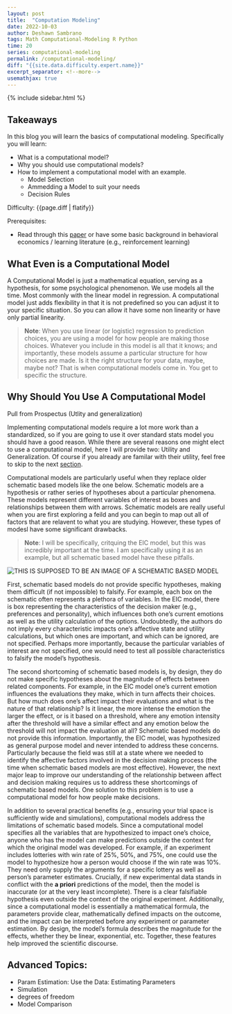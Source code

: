 ```yaml
---
layout: post
title:  "Computation Modeling"
date: 2022-10-03
author: Deshawn Sambrano
tags: Math Computational-Modeling R Python
time: 20
series: computational-modeling
permalink: /computational-modeling/
diff: "{{site.data.difficulty.expert.name}}"
excerpt_separator: <!--more-->
usemathjax: true
---
```


{% include sidebar.html %}

## Takeaways

In this blog you will learn the basics of computational modeling. Specifically you will learn:
- What is a computational model?
- Why you should use computational models?
- How to implement a computational model with an example.
  - Model Selection
  - Ammedding a Model to suit your needs
  - Decision Rules

Difficulty: <span class="{{page.diff | flatify}}">{{page.diff | flatify}}</span>

Prerequisites:
- Read through this [paper][holt] or have some basic background in behavioral economics / learning literature (e.g., reinforcement learning)


## What Even is a Computational Model
<!-- excerpt-start -->

A Computational Model is just a mathematical equation, serving as a hypothesis, for some psychological phenomenon.
We use models all the time.
Most commonly with the linear model in regression.
A computational model just adds flexibility in that it is not predefined so you can adjust it to your specific situation.
So you can allow it have some non linearity or have only partial linearity. 
>**Note**: When you use linear (or logistic) regression to prediction choices, you are using a model for how people are making those choices. Whatever you include in this model is all that it knows; and importantly, these models assume a particular structure for how choices are made. Is it the right structure for your data, maybe, maybe not? That is when computational models come in. You get to specific the structure.

## Why Should You Use A Computational Model
Pull from Prospectus (Utlity and generalization)

Implementing computational models require a lot more work than a standardized, so if you are going to use it over standard stats model you should have a good reason. 
While there are several reasons one might elect to use a computational model, here I will provide two: Utility and Generalization. 
Of course if you already are familar with their utility, feel free to skip to the next [section](#my-first-model).

Computational models are particularly useful when they replace older schematic based models like the one below. 
Schematic models are a hypothesis or rather series of hypotheses about a particular phenomena. 
These models represent different variables of interest as boxes and relationships between them with arrows.
Schematic models are really useful when you are first exploring a feild and you can begin to map out all of factors that are relavent to what you are studying. 
However, these types of modesl have some significant drawbacks.
> **Note**: I will be specifically, critquing the EIC model, but this was incredibly important at the time. I am specifically using it as an example, but all schematic based model have these pitfalls. 


![THIS IS SUPPOSED TO BE AN IMAGE OF A SCHEMATIC BASED MODEL](/assets/imgs/image.png)

First, schematic based models do not provide specific hypotheses, making them difficult (if not impossible) to falsify.
For example, each box on the schematic often represents a plethora of variables.
In the EIC model, there is box representing the characteristics of the decision maker (e.g., preferences and personality), which influences both one’s current emotions as well as the utility calculation of the options.
Undoubtedly, the authors do not imply every characteristic impacts one’s affective state and utility calculations, but which ones are important, and which can be ignored, are not specified.
Perhaps more importantly, because the particular variables of interest are not specified, one would need to test all possible characteristics to falsify the model’s hypothesis.

The second shortcoming of schematic based models is, by design, they do not make specific hypotheses about the magnitude of effects between related components.
For example, in the EIC model one’s current emotion influences the evaluations they make, which in turn affects their choices.
But how much does one’s affect impact their evaluations and what is the nature of that relationship?
Is it linear, the more intense the emotion the larger the effect, or is it based on a threshold, where any emotion intensity after the threshold will have a similar effect and any emotion below the threshold will not impact the evaluation at all?
Schematic based models do not provide this information.
Importantly, the EIC model, was hypothesized as general purpose model and never intended to address these concerns.
Particularly because the field was still at a state where we needed to identify the affective factors involved in the decision making process (the time when schematic based models are most effective).
However, the next major leap to improve our understanding of the relationship between affect and decision making requires us to address these shortcomings of schematic based models.
One solution to this problem is to use a computational model for how people make decisions.

In addition to several practical benefits (e.g., ensuring your trial space is sufficiently wide and simulations), computational models address the limitations of schematic based models.
Since a computational model specifies all the variables that are hypothesized to impact one’s choice, anyone who has the model can make predictions outside the context for which the original model was developed.
For example, if an experiment includes lotteries with win rate of 25%, 50%, and 75%, one could use the model to hypothesize how a person would choose if the win rate was 10%.
They need only supply the arguments for a specific lottery as well as person’s parameter estimates.
Crucially, if new experimental data stands in conflict with the **a priori** predictions of the model, then the model is inaccurate (or at the very least incomplete).
There is a clear falsifiable hypothesis even outside the context of the original experiment.
Additionally, since a computational model is essentially a mathematical formula, the parameters provide clear, mathematically defined impacts on the outcome, and the impact can be interpreted before any experiment or parameter estimation.
By design, the model’s formula describes the magnitude for the effects, whether they be linear, exponential, etc.
Together, these features help improved the scientific discourse.

## Advanced Topics:

- Param Estimation: Use the Data: Estimating Parameters
- Simulation
- degrees of freedom
- Model Comparison


[holt]: assets/papers/Holt2002_RiskAversionIncentives_enhanced_opt.pdf "Holt & Laury 2002"
[img]: imgs/cd.png
